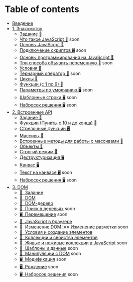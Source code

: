 # Table of contents

* [Введение](README.md)
* [1. Знакомство](01/README.md)
  * [Задание &#129327;](01/task.md)
  * [Что такое JavaScript &#128215;]() soon
  * [Основы JavaScript &#128170;](https://htmlacademy.ru/courses/343)
  * [Подключение скриптов &#128421;]() soon
  * [Основы программирования на JavaScript &#128170;](https://htmlacademy.ru/courses/207)
  * [Три способа объявить переменную &#128215;]() soon
  * [Условия &#128170;](https://htmlacademy.ru/courses/209)
  * [Тернарный оператор &#128215;]() soon
  * [Циклы &#128170;](https://htmlacademy.ru/courses/211)
  * [Функции (c 1 по 9) &#128170;](https://htmlacademy.ru/courses/215)
  * [Параметры по умолчанию &#128421;]() soon
  * [Шаблонные строки &#128421;]() soon
  * [Набросок решения &#128421;]() soon
* [2. Встроенные API](02/README.md)
  * [Задание &#129327;](02/task.md) 
  * [Функции (Пункты с 10 и до конца) &#128170;](https://htmlacademy.ru/courses/215) 
  * [Стрелочные функции &#128421;](https://youtu.be/C0Mx2yPysLI) 
  * [Массивы &#128170;](https://htmlacademy.ru/courses/213) 
  * [Встроенные методы для работы с массивами &#128215;](02/arrays-methods.md) 
  * [Объекты &#128170;](https://htmlacademy.ru/courses/217) 
  * [Строгий режим &#128215;](use-strict.md) 
  * [Деструктуризация &#128421;](https://youtu.be/tGV7QSCPlDI) 
  * [Канвас &#128421;](02/canvas.md) 
  * [Текст на канвасе &#128421;]() soon
  * [Набросок решения &#128421;]() soon
* [3. DOM](03/README.md)
  * [&#129327;&#160; Задание](03/task.md) 
  * [&#128215;&#160; DOM](03/dom.md)
  * [&#128215;&#160; DOM-дерево](03/dom-tree.md)
  * [&#128215;&#160; Поиск в деревьях]() soon
  * [&#128421;&#160; Перемещение]() soon
  * [&#128170;&#160; JavaScript в браузере ](https://htmlacademy.ru/courses/219)
  * [&#128215;&#160; Изменение DOM !== Изменение разметки]() soon
  * [&#128170;&#160; Условия и создание элементов ](https://htmlacademy.ru/courses/347)
  * [&#128170;&#160; Коллекции и свойства элементов ](https://htmlacademy.ru/courses/349)
  * [&#128215;&#160; Живые и неживые коллекции в JavaScript]()  soon
  * [&#128215;&#160; Шаблоны и данные]() soon
  * [&#128170;&#160; Манипуляции с DOM]()  soon
  * [&#128421;&#160; Модификация]()  soon
  * [&#128421;&#160; Рождение]() soon
  * [&#128421;&#160; Набросок решения]() soon
